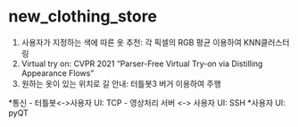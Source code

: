 # new_clothing_store

1) 사용자가 지정하는 색에 따른 옷 추천: 각 픽셀의 RGB 평균 이용하여 KNN클러스터링
2) Virtual try on: CVPR 2021 “Parser-Free Virtual Try-on via Distilling Appearance Flows”
3) 원하는 옷이 있는 위치로 길 안내: 터틀봇3 버거 이용하여 주행
   
*통신 - 터틀봇<->사용자 UI: TCP
      - 영상처리 서버 <-> 사용자 UI: SSH
*사용자 UI: pyQT
